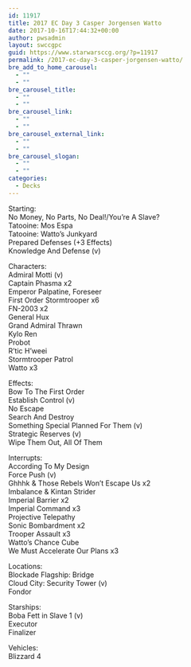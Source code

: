 ```yaml
---
id: 11917
title: 2017 EC Day 3 Casper Jorgensen Watto
date: 2017-10-16T17:44:32+00:00
author: pwsadmin
layout: swccgpc
guid: https://www.starwarsccg.org/?p=11917
permalink: /2017-ec-day-3-casper-jorgensen-watto/
bre_add_to_home_carousel:
  - ""
  - ""
bre_carousel_title:
  - ""
  - ""
bre_carousel_link:
  - ""
  - ""
bre_carousel_external_link:
  - ""
  - ""
bre_carousel_slogan:
  - ""
  - ""
categories:
  - Decks
---
```

Starting:  
No Money, No Parts, No Deal!/You’re A Slave?  
Tatooine: Mos Espa  
Tatooine: Watto’s Junkyard  
Prepared Defenses (+3 Effects)  
Knowledge And Defense (v)

Characters:  
Admiral Motti (v)  
Captain Phasma x2  
Emperor Palpatine, Foreseer  
First Order Stormtrooper x6  
FN-2003 x2  
General Hux  
Grand Admiral Thrawn  
Kylo Ren  
Probot  
R’tic H’weei  
Stormtrooper Patrol  
Watto x3

Effects:  
Bow To The First Order  
Establish Control (v)  
No Escape  
Search And Destroy  
Something Special Planned For Them (v)  
Strategic Reserves (v)  
Wipe Them Out, All Of Them

Interrupts:  
According To My Design  
Force Push (v)  
Ghhhk & Those Rebels Won’t Escape Us x2  
Imbalance & Kintan Strider  
Imperial Barrier x2  
Imperial Command x3  
Projective Telepathy  
Sonic Bombardment x2  
Trooper Assault x3  
Watto’s Chance Cube  
We Must Accelerate Our Plans x3

Locations:  
Blockade Flagship: Bridge  
Cloud City: Security Tower (v)  
Fondor

Starships:  
Boba Fett in Slave 1 (v)  
Executor  
Finalizer

Vehicles:  
Blizzard 4